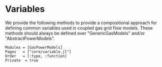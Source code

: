 # Variables

We provide the following methods to provide a compositional approach for defining common variables used in coupled gas grid flow models. These methods should always be defined over "GenericGasModels" and/or "AbstractPowerModels".

```@autodocs
Modules = [GasPowerModels]
Pages   = ["core/variable.jl"]
Order   = [:type, :function]
Private  = true
```
